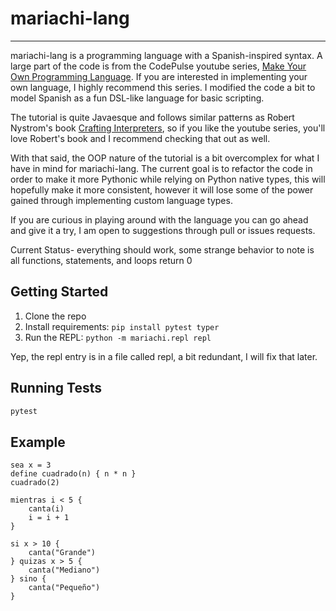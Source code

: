 # mariachi-lang

---

mariachi-lang is a programming language with a Spanish-inspired syntax. A large part of the code is from the CodePulse youtube series, [Make Your Own Programming Language](https://www.youtube.com/playlist?list=PLZQftyCk7_SdoVexSmwy_tBgs7P0b97yD). If you are interested in implementing your own language, I highly recommend this series. I modified the code a bit to model Spanish as a fun DSL-like language for basic scripting.

The tutorial is quite Javaesque and follows similar patterns as Robert Nystrom's book [Crafting Interpreters](https://craftinginterpreters.com/), so if you like the youtube series, you'll love Robert's book and I recommend checking that out as well.

With that said, the OOP nature of the tutorial is a bit overcomplex for what I have in mind for mariachi-lang. The current goal is to refactor the code in order to make it more Pythonic while relying on Python native types, this will hopefully make it more consistent, however it will lose some of the power gained through implementing custom language types.

If you are curious in playing around with the language you can go ahead and give it a try, I am open to suggestions through pull or issues requests.

Current Status- everything should work, some strange behavior to note is all functions, statements, and loops return 0

## Getting Started

1. Clone the repo
2. Install requirements: `pip install pytest typer`
3. Run the REPL: `python -m mariachi.repl repl`

Yep, the repl entry is in a file called repl, a bit redundant, I will fix that later.

## Running Tests

```bash
pytest
```

## Example

```mariachi
sea x = 3
define cuadrado(n) { n * n }
cuadrado(2)

mientras i < 5 {
    canta(i)
    i = i + 1
}

si x > 10 {
    canta("Grande")
} quizas x > 5 {
    canta("Mediano")
} sino {
    canta("Pequeño")
}
```
